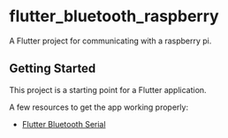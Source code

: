 # flutter_bluetooth_raspberry

A Flutter project for communicating with a raspberry pi.

## Getting Started

This project is a starting point for a Flutter application.

A few resources to get the app working properly:

- [Flutter Bluetooth Serial](https://pub.dev/packages/flutter_bluetooth_serial)
